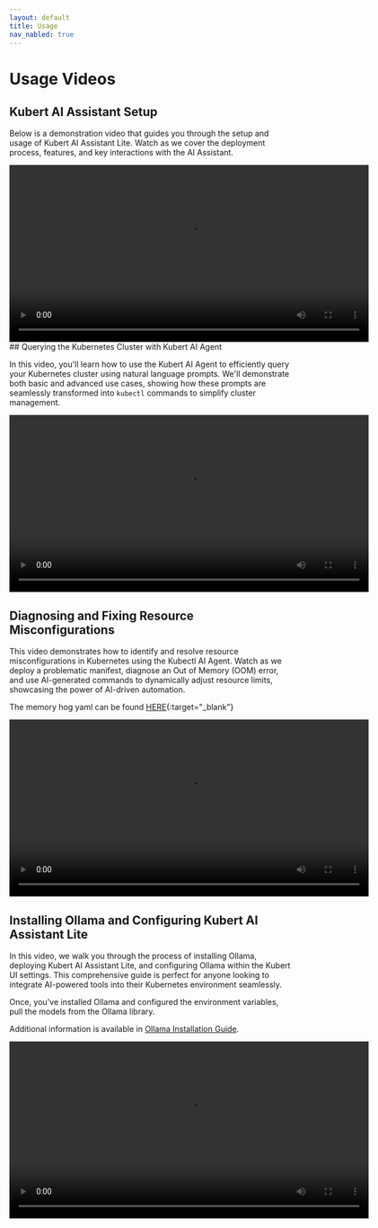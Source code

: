 ```yaml
---
layout: default
title: Usage
nav_nabled: true
---
```


# Usage Videos

## Kubert AI Assistant Setup

Below is a demonstration video that guides you through the setup and usage of Kubert AI Assistant Lite. Watch as we cover the deployment process, features, and key interactions with the AI Assistant.

<div class="video-container">
    <video width="640" height="315" controls>
        <source src="/kubert-assistant-lite/assets/video/Kubert_AI_Assistant_Lite_Demo.mp4" type="video/mp4">
        Your browser does not support the video tag.
    </video>
</div>
## Querying the Kubernetes Cluster with Kubert AI Agent

In this video, you'll learn how to use the Kubert AI Agent to efficiently query your Kubernetes cluster using natural language prompts. We'll demonstrate both basic and advanced use cases, showing how these prompts are seamlessly transformed into `kubectl` commands to simplify cluster management.

<div class="video-container">
    <video width="640" height="315" controls>
        <source src="/kubert-assistant-lite/assets/video/kubert-agent-hello-world.mp4" type="video/mp4">
        Your browser does not support the video tag.
    </video>
</div>

## Diagnosing and Fixing Resource Misconfigurations

This video demonstrates how to identify and resolve resource misconfigurations in Kubernetes using the Kubectl AI Agent. Watch as we deploy a problematic manifest, diagnose an Out of Memory (OOM) error, and use AI-generated commands to dynamically adjust resource limits, showcasing the power of AI-driven automation.

The memory hog yaml can be found [HERE](https://raw.githubusercontent.com/TranslucentComputing/kubert-assistant-lite/main/manifests/test-deployment/memory-hog.yaml){:target="_blank"}

<div class="video-container">
    <video width="640" height="315" controls>
        <source src="/kubert-assistant-lite/assets/video/memory-hog.mp4" type="video/mp4">
        Your browser does not support the video tag.
    </video>
</div>

## Installing Ollama and Configuring Kubert AI Assistant Lite

In this video, we walk you through the process of installing Ollama, deploying Kubert AI Assistant Lite, and configuring Ollama within the Kubert UI settings. This comprehensive guide is perfect for anyone looking to integrate AI-powered tools into their Kubernetes environment seamlessly.

Once, you've installed Ollama and configured the environment variables, pull the models from the Ollama library.

Additional information is available in [Ollama Installation Guide](ollama.html).

<div class="video-container">
    <video width="640" height="315" controls>
        <source src="/kubert-assistant-lite/assets/video/ollama-installation-kubert-ai-config.mp4" type="video/mp4">
        Your browser does not support the video tag.
    </video>
</div>
